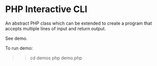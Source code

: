 PHP Interactive CLI
===================

An abstract PHP class which can be extended to create a program that accepts multiple lines of input and return output.

See demo.

To run demo:

>> cd demos
>> php demo.php